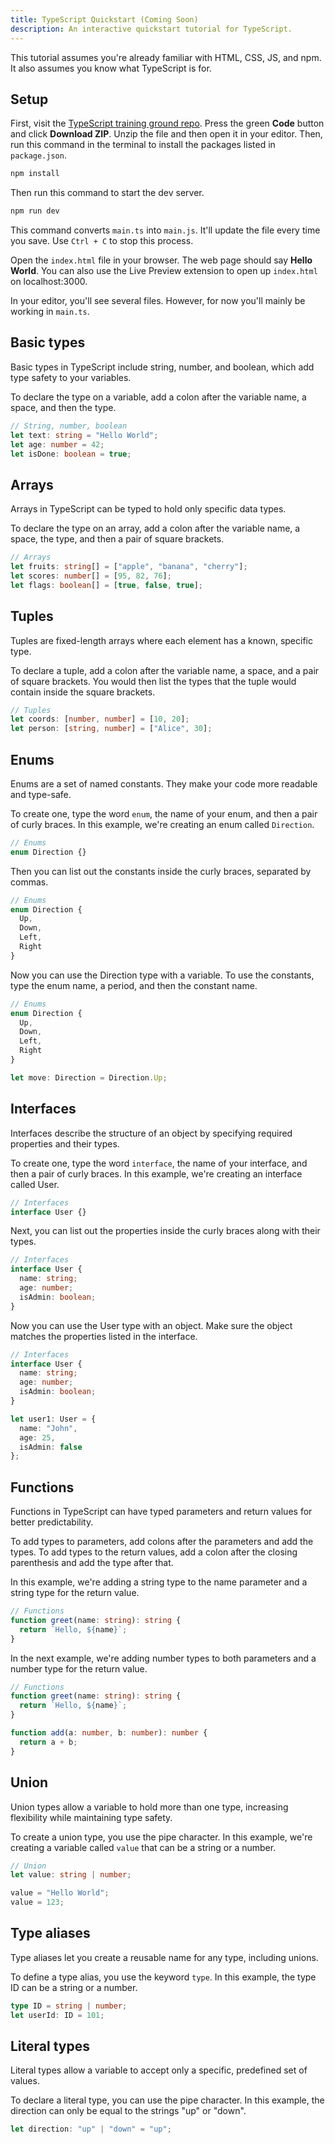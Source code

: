 ```yaml
---
title: TypeScript Quickstart (Coming Soon)
description: An interactive quickstart tutorial for TypeScript.
---
```


This tutorial assumes you're already familiar with HTML, CSS, JS, and npm. It also assumes you know what TypeScript is for.

## Setup

First, visit the <a href="https://github.com/simpledevio/typescript-training-ground" target="_blank">TypeScript training ground repo</a>. Press the green **Code** button and click **Download ZIP**. Unzip the file and then open it in your editor. Then, run this command in the terminal to install the packages listed in `package.json`.

```bash
npm install
```

Then run this command to start the dev server.

```bash
npm run dev
```

This command converts `main.ts` into `main.js`. It'll update the file every time you save. Use `Ctrl + C` to stop this process.

Open the `index.html` file in your browser. The web page should say **Hello World**. You can also use the Live Preview extension to open up `index.html` on localhost:3000.

In your editor, you'll see several files. However, for now you'll mainly be working in `main.ts`.

## Basic types

Basic types in TypeScript include string, number, and boolean, which add type safety to your variables.

To declare the type on a variable, add a colon after the variable name, a space, and then the type.

```ts title="main.ts"
// String, number, boolean
let text: string = "Hello World";
let age: number = 42;
let isDone: boolean = true;
```

## Arrays

Arrays in TypeScript can be typed to hold only specific data types.

To declare the type on an array, add a colon after the variable name, a space, the type, and then a pair of square brackets.

```ts title="main.ts"
// Arrays
let fruits: string[] = ["apple", "banana", "cherry"];
let scores: number[] = [95, 82, 76];
let flags: boolean[] = [true, false, true];
```

## Tuples

Tuples are fixed-length arrays where each element has a known, specific type.

To declare a tuple, add a colon after the variable name, a space, and a pair of square brackets. You would then list the types that the tuple would contain inside the square brackets.

```ts title="main.ts"
// Tuples
let coords: [number, number] = [10, 20];
let person: [string, number] = ["Alice", 30];
```


## Enums

Enums are a set of named constants. They make your code more readable and type-safe.

To create one, type the word `enum`, the name of your enum, and then a pair of curly braces. In this example, we're creating an enum called `Direction`.

```ts title="main.ts"
// Enums
enum Direction {}
```

Then you can list out the constants inside the curly braces, separated by commas.

```ts title="main.ts"
// Enums
enum Direction {
  Up,
  Down,
  Left,
  Right
}
```

Now you can use the Direction type with a variable. To use the constants, type the enum name, a period, and then the constant name.

```ts title="main.ts"
// Enums
enum Direction {
  Up,
  Down,
  Left,
  Right
}

let move: Direction = Direction.Up;
```

## Interfaces

Interfaces describe the structure of an object by specifying required properties and their types.

To create one, type the word `interface`, the name of your interface, and then a pair of curly braces. In this example, we're creating an interface called User.

```ts title="main.ts"
// Interfaces
interface User {}
```

Next, you can list out the properties inside the curly braces along with their types.

```ts title="main.ts"
// Interfaces
interface User {
  name: string;
  age: number;
  isAdmin: boolean;
}
```

Now you can use the User type with an object. Make sure the object matches the properties listed in the interface.

```ts title="main.ts"
// Interfaces
interface User {
  name: string;
  age: number;
  isAdmin: boolean;
}

let user1: User = {
  name: "John",
  age: 25,
  isAdmin: false
};
```

## Functions

Functions in TypeScript can have typed parameters and return values for better predictability.

To add types to parameters, add colons after the parameters and add the types. To add types to the return values, add a colon after the closing parenthesis and add the type after that.

In this example, we're adding a string type to the name parameter and a string type for the return value.

```ts title="main.ts"
// Functions
function greet(name: string): string {
  return `Hello, ${name}`;
}
```

In the next example, we're adding number types to both parameters and a number type for the return value.

```ts title="main.ts"
// Functions
function greet(name: string): string {
  return `Hello, ${name}`;
}

function add(a: number, b: number): number {
  return a + b;
}
```

## Union

Union types allow a variable to hold more than one type, increasing flexibility while maintaining type safety.

To create a union type, you use the pipe character. In this example, we're creating a variable called `value` that can be a string or a number.

```ts title="main.ts"
// Union
let value: string | number;

value = "Hello World";
value = 123;
```

## Type aliases

Type aliases let you create a reusable name for any type, including unions.

To define a type alias, you use the keyword `type`. In this example, the type ID can be a string or a number.

```ts title="main.ts"
type ID = string | number;
let userId: ID = 101;
```

## Literal types

Literal types allow a variable to accept only a specific, predefined set of values.

To declare a literal type, you can use the pipe character. In this example, the direction can only be equal to the strings "up" or "down".

```ts title="main.ts"
let direction: "up" | "down" = "up";
```

